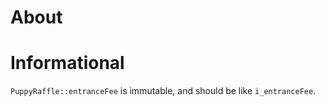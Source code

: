 # About

# Informational

`PuppyRaffle::entranceFee` is immutable, and should be like `i_entranceFee`.